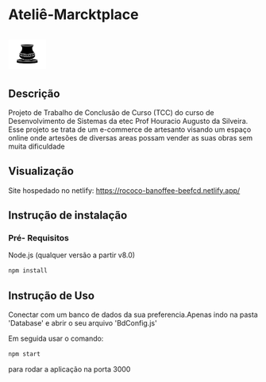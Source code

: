 # Ateliê-Marcktplace <br> <br>  <img src="./src/FrontEnd/img/logo_4.jpg" width="15%" height="15%">
 </img>

## Descrição
Projeto de Trabalho de Conclusão de Curso (TCC) do curso de Desenvolvimento de Sistemas da etec Prof Houracio Augusto da Silveira.
Esse projeto se trata de um e-commerce de artesanto visando um espaço online onde artesões de diversas areas possam vender as suas obras sem muita dificuldade 

## Visualização
Site hospedado no netlify: https://rococo-banoffee-beefcd.netlify.app/

## Instrução de instalação

### Pré- Requisitos

Node.js (qualquer versão a partir v8.0)

```bash
npm install
```

## Instrução de Uso
Conectar com um banco de dados da sua preferencia.Apenas indo na pasta 'Database' e abrir o seu arquivo 'BdConfig.js'

Em seguida usar o comando:
```bash
npm start
```
para rodar a aplicação na porta 3000
 
 




